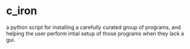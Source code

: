 # c_iron
a python script for installing a carefully curated group of programs, and helping the user perform intial setup of those programs when they lack a gui.

